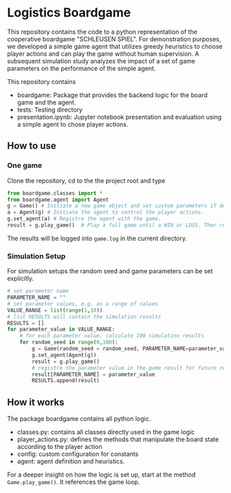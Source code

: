 # Logistics Boardgame 

This repository contains the code to a python representation of the cooperative boardgame "SCHLEUSEN SPIEL". For demonstration purposes, we developed a simple game agent that utilizes greedy heuristics to choose player actions and can play the game without human supervision. A subsequent simulation study analyzes the impact of a set of game parameters on the performance of the simple agent. 

This repository contains 
* boardgame: Package that provides the backend logic for the board game and the agent. 
* tests: Testing directory
* presentation.ipynb: Jupyter notebook presentation and evaluation using a simple agent to chose player actions. 

## How to use

### One game

Clone the repository, cd to the the project root and type  
```python 
from boardgame.classes import * 
from boardgame.agent import Agent
g = Game() # Initiate a new game object and set custom parameters if desired.
a = Agent(g) # Initiate the agent to control the player actions. 
g.set_agent(a) # Registre the agent with the game. 
result = g.play_game()  # Play a full game until a WIN or LOSS. Ther result dictionary contains more details. 
```
The results will be logged into `game.log` in the current directory. 

### Simulation Setup 
For simulation setups the random seed and game parameters can be set explicitly. 
```python
# set parameter name
PARAMETER_NAME = ""
# set parameter values, e.g. as a range of values
VALUE_RANGE = list(range(1,10))
# list RESULTS will contain the simulation results
RESULTS = []
for parameter_value in VALUE_RANGE:
    # for each parameter value, calculate 100 simulation results
    for random_seed in range(0,100):
        g = Game(random_seed = random_seed, PARAMETER_NAME=parameter_value)
        g.set_agent(Agent(g))
        result = g.play_game() 
        # registre the parameter value in the game result for future reference
        result[PARAMETER_NAME] = parameter_value
        RESULTS.append(result)
```

## How it works 
The package boardgame contains all python logic. 
* classes.py: contains all classes directly used in the game logic 
* player_actions.py: defines the methods that manipulate the board state according to the player action 
* config: custom configuration for constants
* agent: agent definition and heuristics. 

For a deeper insight on how the logic is set up, start at the method `Game.play_game()`. It references the game loop. 

